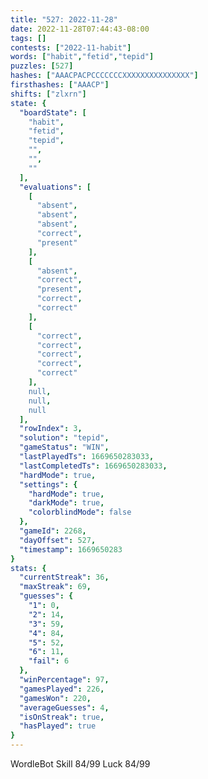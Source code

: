 ```yaml
---
title: "527: 2022-11-28"
date: 2022-11-28T07:44:43-08:00
tags: []
contests: ["2022-11-habit"]
words: ["habit","fetid","tepid"]
puzzles: [527]
hashes: ["AAACPACPCCCCCCCXXXXXXXXXXXXXXX"]
firsthashes: ["AAACP"]
shifts: ["zlxrn"]
state: {
  "boardState": [
    "habit",
    "fetid",
    "tepid",
    "",
    "",
    ""
  ],
  "evaluations": [
    [
      "absent",
      "absent",
      "absent",
      "correct",
      "present"
    ],
    [
      "absent",
      "correct",
      "present",
      "correct",
      "correct"
    ],
    [
      "correct",
      "correct",
      "correct",
      "correct",
      "correct"
    ],
    null,
    null,
    null
  ],
  "rowIndex": 3,
  "solution": "tepid",
  "gameStatus": "WIN",
  "lastPlayedTs": 1669650283033,
  "lastCompletedTs": 1669650283033,
  "hardMode": true,
  "settings": {
    "hardMode": true,
    "darkMode": true,
    "colorblindMode": false
  },
  "gameId": 2268,
  "dayOffset": 527,
  "timestamp": 1669650283
}
stats: {
  "currentStreak": 36,
  "maxStreak": 69,
  "guesses": {
    "1": 0,
    "2": 14,
    "3": 59,
    "4": 84,
    "5": 52,
    "6": 11,
    "fail": 6
  },
  "winPercentage": 97,
  "gamesPlayed": 226,
  "gamesWon": 220,
  "averageGuesses": 4,
  "isOnStreak": true,
  "hasPlayed": true
}
---
```

<!-- more -->
WordleBot
Skill 84/99
Luck 84/99
